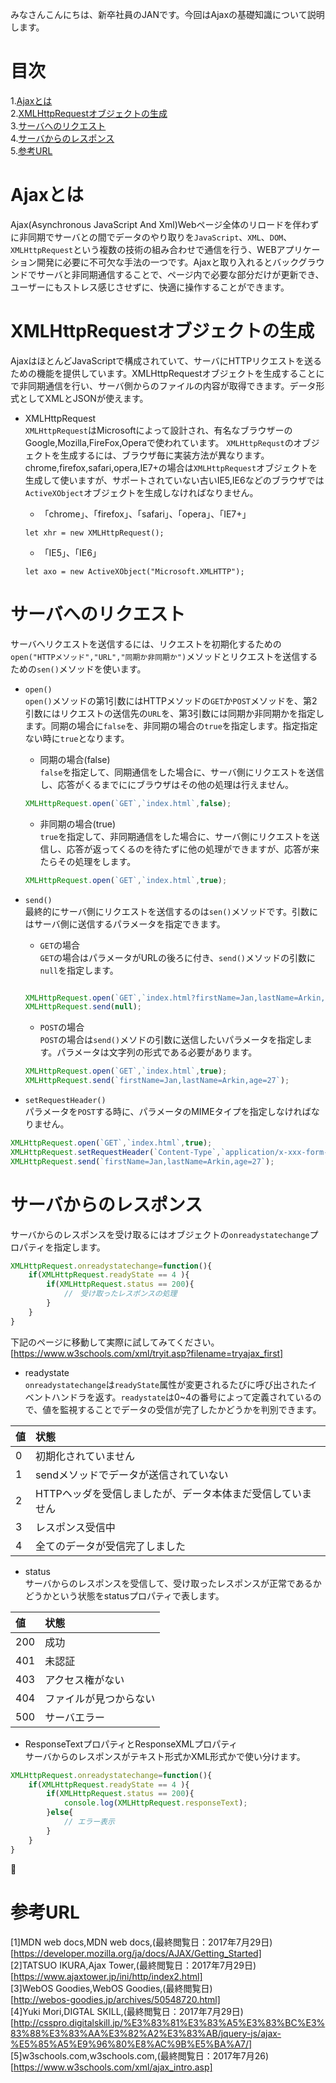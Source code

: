 みなさんこんにちは、新卒社員のJANです。今回はAjaxの基礎知識について説明します。


# 目次

1.[Ajaxとは](#Ajax)<br>
2.[XMLHttpRequestオブジェクトの生成](#XHR)<br>
3.[サーバへのリクエスト](#Request)<br>
4.[サーバからのレスポンス](#Response)<br>
5.[参考URL](#reference)<br>

<a id="Ajax"></a>
# Ajaxとは
 Ajax(Asynchronous JavaScript And Xml)Webページ全体のリロードを伴わずに非同期でサーバとの間でデータのやり取りを`JavaScript`、`XML`、`DOM`、`XMLHttpRequest`という複数の技術の組み合わせで通信を行う、WEBアプリケーション開発に必要に不可欠な手法の一つです。Ajaxと取り入れるとバックグラウンドでサーバと非同期通信することで、ページ内で必要な部分だけが更新でき、ユーザーにもストレス感じさせずに、快適に操作することができます。

<a id="XHR"></a>
 # XMLHttpRequestオブジェクトの生成
AjaxはほとんどJavaScriptで構成されていて、サーバにHTTPリクエストを送るための機能を提供しています。XMLHttpRequestオブジェクトを生成することにで非同期通信を行い、サーバ側からのファイルの内容が取得できます。データ形式としてXMLとJSONが使えます。


* XMLHttpRequest<br>
`XMLHttpRequest`はMicrosoftによって設計され、有名なブラウザーのGoogle,Mozilla,FireFox,Operaで使われています。
`XMLHttpRequst`のオブジェクトを生成するには、ブラウザ毎に実装方法が異なります。
chrome,firefox,safari,opera,IE7+の場合は`XMLHttpRequest`オブジェクトを生成して使いますが、サポートされていない古いIE5,IE6などのブラウザでは`ActiveXObject`オブジェクトを生成しなければなりません。

    * 「chrome」、「firefox」、「safari」、「opera」、「IE7+」

    ```
    let xhr = new XMLHttpRequest();
    ```
    
    * 「IE5」、「IE6」

    ```
    let axo = new ActiveXObject("Microsoft.XMLHTTP");
    ```
<a id="Request"></a>
# サーバへのリクエスト
サーバへリクエストを送信するには、リクエストを初期化するための`open("HTTPメソッド","URL","同期か非同期か")`メソッドとリクエストを送信するための`sen()`メソッドを使います。

* `open()`<br>
`open()`メソッドの第1引数にはHTTPメソッドの`GET`か`POST`メソッドを、第2引数にはリクエストの送信先の`URL`を、第3引数には同期か非同期かを指定します。同期の場合に`false`を、非同期の場合の`true`を指定します。指定指定ない時に`true`となります。

    * 同期の場合(false)<br>
`false`を指定して、同期通信をした場合に、サーバ側にリクエストを送信し、応答がくるまでににブラウザはその他の処理は行えません。

    ```JavaScript:ajaxopen.js
    XMLHttpRequest.open(`GET`,`index.html`,false);
    ``` 

    * 非同期の場合(true)<br>
`true`を指定して、非同期通信をした場合に、サーバ側にリクエストを送信し、応答が返ってくるのを待たずに他の処理ができますが、応答が来たらその処理をします。

    ```JavaScript:ajaxopen.js
    XMLHttpRequest.open(`GET`,`index.html`,true);
    ```


* `send()`<br>
最終的にサーバ側にリクエストを送信するのは`sen()`メソッドです。引数にはサーバ側に送信するパラメータを指定できます。
    * `GET`の場合<br>
    `GET`の場合はパラメータがURLの後ろに付き、`send()`メソッドの引数に`null`を指定します。

    ```JavaScript:ajaxsend.js

    XMLHttpRequest.open(`GET`,`index.html?firstName=Jan,lastName=Arkin,age=27`,true);
    XMLHttpRequest.send(null);

    ```

    * `POST`の場合<br>
    `POST`の場合は`send()`メソドの引数に送信したいパラメータを指定します。パラメータは文字列の形式である必要があります。

    ```JavaScript:ajaxsend.js
    XMLHttpRequest.open(`GET`,`index.html`,true);
    XMLHttpRequest.send(`firstName=Jan,lastName=Arkin,age=27`);
    ```

* `setRequestHeader()`<br>
パラメータを`POST`する時に、パラメータのMIMEタイプを指定しなければなりません。

```JavaScript:ajaxsetrequestheader.js
XMLHttpRequest.open(`GET`,`index.html`,true);
XMLHttpRequest.setRequestHeader(`Content-Type`,`application/x-xxx-form-urlencoded`);
XMLHttpRequest.send(`firstName=Jan,lastName=Arkin,age=27`);
```
<a id="Response"></a>
# サーバからのレスポンス
サーバからのレスポンスを受け取るにはオブジェクトの`onreadystatechange`プロパティを指定します。

```JavaScript:ajaxonreadystatechange.js
XMLHttpRequest.onreadystatechange=function(){
    if(XMLHttpRequest.readyState == 4 ){
        if(XMLHttpRequest.status == 200){
            //　受け取ったレスポンスの処理
        }
    }
}
```
下記のページに移動して実際に試してみてください。<br>[https://www.w3schools.com/xml/tryit.asp?filename=tryajax_first]

* readystate<br>
`onreadystatechange`は`readyState`属性が変更されるたびに呼び出されたイベントハンドラを返す。`readystate`は0~4の番号によって定義されているので、値を監視することでデータの受信が完了したかどうかを判別できます。

|値|状態|
|:---|:---|
|0|初期化されていません|
|1|sendメソッドでデータが送信されていない|
|2|HTTPヘッダを受信しましたが、データ本体まだ受信していません|
|3|レスポンス受信中|
|4|全てのデータが受信完了しました|

* status<br>
サーバからのレスポンスを受信して、受け取ったレスポンスが正常であるかどうかという状態をstatusプロパティで表します。

|値|状態|
|:---|:---|
|200|成功|
|401|未認証|
|403|アクセス権がない|
|404|ファイルが見つからない|
|500|サーバエラー|

* ResponseTextプロパティとResponseXMLプロパティ<br>
サーバからのレスポンスがテキスト形式かXML形式かで使い分けます。

```JavaScript:ajaxonreadystatechange.js
XMLHttpRequest.onreadystatechange=function(){
    if(XMLHttpRequest.readyState == 4 ){
        if(XMLHttpRequest.status == 200){
            console.log(XMLHttpRequest.responseText);
        }else{
            // エラー表示
        }
    }
}
```


<a id="reference"></a>
# 参考URL
[1]MDN web docs,MDN web docs,(最終閲覧日：2017年7月29日)<br>[https://developer.mozilla.org/ja/docs/AJAX/Getting_Started]<br>
[2]TATSUO IKURA,Ajax Tower,(最終閲覧日：2017年7月29日)<br>[https://www.ajaxtower.jp/ini/http/index2.html]<br>
[3]WebOS Goodies,WebOS Goodies,(最終閲覧日)<br>[http://webos-goodies.jp/archives/50548720.html]<br>
[4]Yuki Mori,DIGTAL SKILL,(最終閲覧日：2017年7月29日)<br>[http://csspro.digitalskill.jp/%E3%83%81%E3%83%A5%E3%83%BC%E3%83%88%E3%83%AA%E3%82%A2%E3%83%AB/jquery-js/ajax-%E5%85%A5%E9%96%80%E8%AC%9B%E5%BA%A7/]<br>
[5]w3schools.com,w3schools.com,(最終閲覧日：2017年7月26)<br>
[https://www.w3schools.com/xml/ajax_intro.asp]<br>
